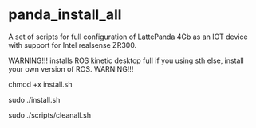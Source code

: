 # panda_install_all
A set of scripts for full configuration of LattePanda 4Gb as an IOT device with support for Intel realsense ZR300.

WARNING!!!
installs ROS kinetic desktop full
if you using sth else, install your own version of ROS.
WARNING!!!

chmod +x install.sh

sudo ./install.sh

sudo ./scripts/cleanall.sh
